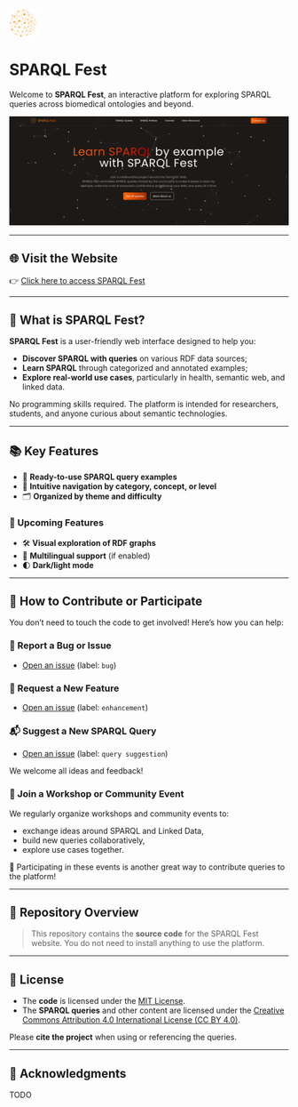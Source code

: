 <img src="./src/assets/logo.png" alt="SPARQL Fest Logo" width="50" />

# SPARQL Fest

Welcome to **SPARQL Fest**, an interactive platform for exploring SPARQL queries across biomedical ontologies and beyond.

![Website Screenshot](./src//assets/images/website-screenshot.png)

---

## 🌐 Visit the Website

👉 [Click here to access SPARQL Fest](https://caloyko.github.io/Sparql-fest)

---

## 🧠 What is SPARQL Fest?

**SPARQL Fest** is a user-friendly web interface designed to help you:
- **Discover SPARQL with queries** on various RDF data sources;
- **Learn SPARQL** through categorized and annotated examples;
- **Explore real-world use cases**, particularly in health, semantic web, and linked data.

No programming skills required. The platform is intended for researchers, students, and anyone curious about semantic technologies.

---

## 📚 Key Features

- 🧪 **Ready-to-use SPARQL query examples**
- 🧭 **Intuitive navigation by category, concept, or level**
- 🗂️ **Organized by theme and difficulty**

### 🔮 Upcoming Features
- 🛠️ **Visual exploration of RDF graphs**
- 🧩 **Multilingual support** (if enabled)
- 🌓 **Dark/light mode**

---

## 🚀 How to Contribute or Participate

You don’t need to touch the code to get involved! Here’s how you can help:

### 🔧 Report a Bug or Issue  
- [Open an issue](https://github.com/your-repo/sparql-fest/issues) (label: `bug`)

### 🌟 Request a New Feature  
- [Open an issue](https://github.com/your-repo/sparql-fest/issues) (label: `enhancement`)

### 📬 Suggest a New SPARQL Query  
- [Open an issue](https://github.com/your-repo/sparql-fest/issues) (label: `query suggestion`)

We welcome all ideas and feedback!

### 🤝 Join a Workshop or Community Event  
We regularly organize workshops and community events to:
- exchange ideas around SPARQL and Linked Data,
- build new queries collaboratively,
- explore use cases together.

🧩 Participating in these events is another great way to contribute queries to the platform!

---

## 📁 Repository Overview

> This repository contains the **source code** for the SPARQL Fest website. You do not need to install anything to use the platform.

---

## 📜 License


- The **code** is licensed under the [MIT License](LICENSE).
- The **SPARQL queries** and other content are licensed under the [Creative Commons Attribution 4.0 International License (CC BY 4.0)](https://creativecommons.org/licenses/by/4.0/).

Please **cite the project** when using or referencing the queries.

---

## 🙌 Acknowledgments

TODO

